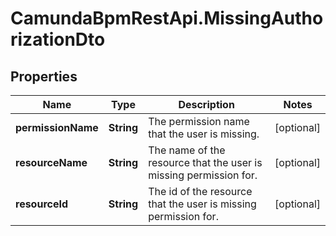 # CamundaBpmRestApi.MissingAuthorizationDto

## Properties

Name | Type | Description | Notes
------------ | ------------- | ------------- | -------------
**permissionName** | **String** | The permission name that the user is missing. | [optional] 
**resourceName** | **String** | The name of the resource that the user is missing permission for. | [optional] 
**resourceId** | **String** | The id of the resource that the user is missing permission for. | [optional] 



